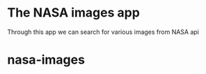 # The NASA images app

Through this app we can search for various images from NASA api
# nasa-images
